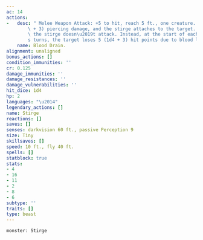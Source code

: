 ```yaml
---
ac: 14
actions:
-   desc: " Melee Weapon Attack: +5 to hit, reach 5 ft., one creature. Hit: 5 (1d4\
        \ + 3) piercing damage, and the stirge attaches to the target. While attached,\
        \ the stirge doesn\u2019t attack. Instead, at the start of each of the stirge\u2019\
        s turns, the target loses 5 (1d4 + 3) hit points due to blood loss."
    name: Blood Drain.
alignment: unaligned
bonus_actions: []
condition_immunities: ''
cr: 0.125
damage_immunities: ''
damage_resistances: ''
damage_vulnerabilities: ''
hit_dice: 1d4
hp: 2
languages: "\u2014"
legendary_actions: []
name: Stirge
reactions: []
saves: []
senses: darkvision 60 ft., passive Perception 9
size: Tiny
skillsaves: []
speed: 10 ft., fly 40 ft.
spells: []
statblock: true
stats:
- 4
- 16
- 11
- 2
- 8
- 6
subtype: ''
traits: []
type: beast
---
```

```statblock
monster: Stirge
```